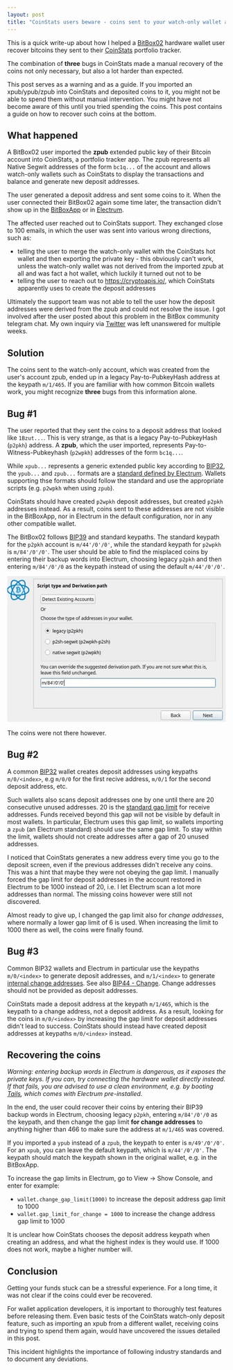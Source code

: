 ```yaml
---
layout: post
title: "CoinStats users beware - coins sent to your watch-only wallet are not where you think they are"
---
```


This is a quick write-up about how I helped a [BitBox02](https://shiftcrypto.ch/) hardware wallet
user recover bitcoins they sent to their [CoinStats](https://coinstats.app/) portfolio tracker.

The combination of **three** bugs in CoinStats made a manual recovery of the coins not only
necessary, but also a lot harder than expected.

This post serves as a warning and as a guide. If you imported an xpub/ypub/zpub into CoinStats and
deposited coins to it, you might not be able to spend them without manual intervention. You might have
not become aware of this until you tried spending the coins. This post contains a guide on how to
recover such coins at the bottom.

## What happened

A BitBox02 user imported the **zpub** extended public key of their Bitcoin account into CoinStats, a
portfolio tracker app. The zpub represents all Native Segwit addresses of the form `bc1q...` of the
account and allows watch-only wallets such as CoinStats to display the transactions and balance and
generate new deposit addresses.

The user generated a deposit address and sent some coins to it. When the user connected their
BitBox02 again some time later, the transaction didn't show up in the
[BitBoxApp](https://shiftcrypto.ch/app/) or in [Electrum](https://electrum.org/).

The affected user reached out to CoinStats support. They exchanged close to 100 emails, in which the
user was sent into various wrong directions, such as:

- telling the user to merge the watch-only wallet with the CoinStats hot wallet and then exporting
  the private key - this obviously can't work, unless the watch-only wallet was not derived from the
  imported zpub at all and was fact a hot wallet, which luckily it turned out not to be
- telling the user to reach out to https://cryptoapis.io/, which CoinStats apparently uses to create
  the deposit addresses

Ultimately the support team was not able to tell the user how the deposit addresses were derived
from the zpub and could not resolve the issue. I got involved after the user posted about this
problem in the BitBox community telegram chat. My own inquiry via
[Twitter](https://twitter.com/_benma_/status/1576869542781161480) was left unanswered for multiple
weeks.

## Solution

The coins sent to the watch-only account, which was created from the user's account zpub, ended up
in a legacy Pay-to-PubkeyHash address at the keypath `m/1/465`. If you are familiar with how common
Bitcoin wallets work, you might recognize **three** bugs from this information alone.

## Bug #1

The user reported that they sent the coins to a deposit address that looked like `1Bzut...`. This is
very strange, as that is a legacy Pay-to-PubkeyHash (`p2pkh`) address. A **zpub**, which the user
imported, represents Pay-to-Witness-Pubkeyhash (`p2wpkh`) addresses of the form `bc1q...`.

While `xpub...`  represents a generic extended public key according to
[BIP32](https://github.com/bitcoin/bips/blob/master/bip-0032.mediawiki), the `ypub...` and
`zpub...` formats are a [standard defined by
Electrum](https://electrum.readthedocs.io/en/latest/xpub_version_bytes.html). Wallets supporting
thse formats should follow the standard and use the appropriate scripts (e.g. `p2wpkh` when using
`zpub`).

CoinStats should have created `p2wpkh` deposit addresses, but created `p2pkh` addresses instead. As
a result, coins sent to these addresses are not visible in the BitBoxApp, nor in Electrum in the
default configuration, nor in any other compatible wallet.

The BitBox02 follows [BIP39](https://github.com/bitcoin/bips/blob/master/bip-0039.mediawiki) and
standard keypaths. The standard keypath for the `p2pkh` account is `m/44'/0'/0'`, while the standard
keypath for `p2wpkh` is `m/84'/0'/0'`. The user should be able to find the misplaced coins by
entering their backup words into Electrum, choosing legacy `p2pkh` and then entering `m/84'/0'/0` as
the keypath instead of using the default `m/44'/0'/0'`.

![](/assets/img/coinstats/electrum-p2pkh.jpeg)

The coins were not there however.

## Bug #2

A common [BIP32](https://github.com/bitcoin/bips/blob/master/bip-0032.mediawiki) wallet creates
deposit addresses using keypaths `m/0/<index>`, e.g `m/0/0` for the first recive address, `m/0/1`
for the second deposit address, etc.

Such wallets also scans deposit addresses one by one until there are 20 consecutive unused
addresses. 20 is the [standard gap
limit](https://github.com/bitcoin/bips/blob/master/bip-0044.mediawiki#address-gap-limit) for receive
addresses. Funds received beyond this gap will not be visible by default in most wallets. In
particular, Electrum uses this gap limit, so wallets importing a `zpub` (an Electrum standard)
should use the same gap limit. To stay within the limit, wallets should not create addresses after a
gap of 20 unused addresses.

I noticed that CoinStats generates a new address every time you go to the deposit screen, even if
the previous addresses didn't receive any coins. This was a hint that maybe they were not obeying
the gap limit. I manually forced the gap limit for deposit addresses in the account restored in
Electrum to be 1000 instead of 20, i.e. I let Electrum scan a lot more addresses than normal. The
missing coins however were still not discovered.

Almost ready to give up, I changed the gap limit also for *change addresses*, where normally a lower
gap limit of 6 is used. When increasing the limit to 1000 there as well, the coins were finally
found.

## Bug #3

Common BIP32 wallets and Electrum in particular use the keypaths `m/0/<index>` to generate deposit
addresses, and `m/1/<index>` to generate [internal change
addresses](https://en.bitcoin.it/wiki/Change). See also [BIP44 -
Change](https://github.com/bitcoin/bips/blob/master/bip-0044.mediawiki#change). Change addresses
should not be provided as deposit addresses.

CoinStats made a deposit address at the keypath `m/1/465`, which is the keypath to a change address,
not a deposit address. As a result, looking for the coins in `m/0/<index>` by increasing the gap
limit for deposit addresses didn't lead to success. CoinStats should instead have created deposit
addresses at keypaths `m/0/<index>` instead.

## Recovering the coins

*Warning: entering backup words in Electrum is dangerous, as it exposes the private keys. If you
can, try connecting the hardware wallet directly instead. If that fails, you are advised to use a
clean environment, e.g. by booting [Tails](https://tails.boum.org/), which comes with Electrum
pre-installed.*

In the end, the user could recover their coins by entering their BIP39 backup words in Electrum,
choosing legacy `p2pkh`, entering `m/84'/0'/0` as the keypath, and then change the gap limit **for
change addresses** to anything higher than 466 to make sure the address at `m/1/465` was covered.

If you imported a `ypub` instead of a `zpub`, the keypath to enter is `m/49'/0'/0'`. For an `xpub`,
you can leave the default keypath, which is `m/44'/0'/0'`. The keypath should match the keypath shown
in the original wallet, e.g. in the BitBoxApp.

To increase the gap limits in Electrum, go to View -> Show Console, and enter for example:

- `wallet.change_gap_limit(1000)` to increase the deposit address gap limit to 1000
- `wallet.gap_limit_for_change = 1000` to increase the change address gap limit to 1000

It is unclear how CoinStats chooses the deposit address keypath when creating an address, and what
the highest index is they would use. If 1000 does not work, maybe a higher number will.

## Conclusion

Getting your funds stuck can be a stressful experience. For a long time, it was not clear if the
coins could ever be recovered.

For wallet application developers, it is important to thoroughly test features before releasing
them. Even basic tests of the CoinStats watch-only deposit feature, such as importing an xpub from a
different wallet, receiving coins and trying to spend them again, would have uncovered the issues
detailed in this post.

This incident highlights the importance of following industry standards and to document any
deviations.
